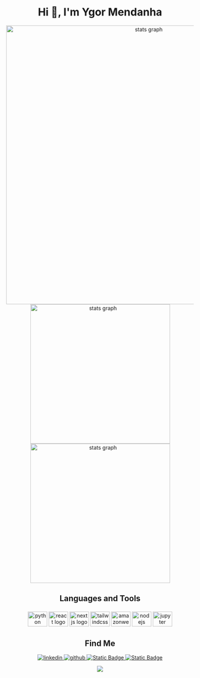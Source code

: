 <h1 align="center">Hi 👋, I'm Ygor Mendanha</h1>

<div align="center">
  <img src="http://github-profile-summary-cards.vercel.app/api/cards/profile-details?username=YgorMendanha&theme=midnight_purple" width=750  alt="stats graph"/>

</div>

<div align="center">
  <img src="http://github-profile-summary-cards.vercel.app/api/cards/repos-per-language?username=YgorMendanha&theme=midnight_purple" width=375  alt="stats graph"/>
  <img src="http://github-profile-summary-cards.vercel.app/api/cards/stats?username=YgorMendanha&theme=midnight_purple" width=375  alt="stats graph"/>

</div>

<h2 align="center">Languages and Tools</h2>

###

<div align="center">
  <img src="https://cdn.jsdelivr.net/gh/devicons/devicon/icons/python/python-original.svg" height="40" width="52" alt="python logo"  />
  <img src="https://cdn.jsdelivr.net/gh/devicons/devicon@latest/icons/react/react-original.svg" height="40" width="52" alt="react logo"/>
  <img src="https://cdn.jsdelivr.net/gh/devicons/devicon@latest/icons/nextjs/nextjs-original.svg" height="40" width="52" alt="nextjs logo"/>
  <img src="https://cdn.jsdelivr.net/gh/devicons/devicon@latest/icons/tailwindcss/tailwindcss-original.svg" height="40" width="52" alt="tailwindcss logo"/>
  <img src="https://cdn.jsdelivr.net/gh/devicons/devicon@latest/icons/amazonwebservices/amazonwebservices-plain-wordmark.svg" height="40" width="52" alt="amazonwebservices logo"/>
  <img src="https://cdn.jsdelivr.net/gh/devicons/devicon@latest/icons/nodejs/nodejs-plain-wordmark.svg" height="40" width="52" alt="nodejs logo"/>
  <img src="https://cdn.jsdelivr.net/gh/devicons/devicon@latest/icons/jupyter/jupyter-original-wordmark.svg" height="40" width="52" alt="jupyter logo"/>
  
  
</div>

<h2 align="center">Find Me</h2>

<p align="center">
    <a target="_blank" href="https://www.linkedin.com/in/ygormendanha"/>
        <img alt="linkedin" src="https://img.shields.io/badge/linkedin-%230077B5.svg?&style=flat&logo=linkedin&logoColor=white&link=mailto:https://www.linkedin.com/in/ygormendanha/">
    </a>   
    <a target="_blank" href="https://github.com/YgorMendanha">
    <img alt="github" src="https://img.shields.io/github/followers/YgorMendanha?color=181717&logo=github&style=flat&label=github" />
  </a>
  <a target="_blank" href="https://wa.me/message/YQXEGG4GZBDDG1">
    <img alt="Static Badge" src="https://img.shields.io/badge/whatsapp-green?logo=whatsapp&logoColor=white&style=flat&color=25D366&link=https%3A%2F%2Fwa.me%2Fmessage%2FYQXEGG4GZBDDG1">
  </a>
  <a target="_blank" href="https://www.ygormendanha.com.br">
    <img alt="Static Badge" src="https://img.shields.io/badge/site-green?logo=data%3Aimage%2Fpng%3Bbase64%2CiVBORw0KGgoAAAANSUhEUgAAADIAAAAyCAYAAAAeP4ixAAAACXBIWXMAAAsTAAALEwEAmpwYAAACiElEQVR4nO2ZTWoUQRSAKztDormCGF14iGjiiMsERcgVks2sIgzmIHFE8AzRuFFIVBByAY1uXCgYIbbGSSYbwU8e84Si0j%2FVPenqCvQHAz1NVc37pru63qs2pqWlJXqA28BjYA840o8c94GOiR3gKvCGYl5LWxMjwDyQ4E8CzJmYAG4Ax5TnZzRXRu554CQlyE29SlP6keNnKe12YpX4C6zl9HmYInMrbOR%2BEl2PvltOv40wUZ8OZKGqhPUn2HwwoQGuA4dVJQTgotP%2FtwkJMAG8G0dCAC45YxyakAB3UiZqr8I4HWeM9%2FVEnB3AUyeAl3KVKozzotHJDnxyAlisMMaDlKu6UE%2FE2UEMrR%2FfBS7o%2BbvAPnAA3M%2Fp39U5ZbMdVMIREYkZPbcM%2FLECOyghkQCzTYh8LJAQvntKnEjaElxCA1otkJDv9zwlOo1IOMFlSSw7a07v3ErIAwBYAl45bcJISAaqpeie1glHOidWS0jM6BwiuARwJac8LZrYvhJJrRO7oDw9K4mdWh%2BxOZVdKQltsyKpuJa7A8mdJO2g7hU7R0Jyp0VrxS6UiLGy69kJ4HmV6DrtljzmxEpTEvO%2B5SnwtUBiN3gNYe0AJr6VHfCtQEIYmNBwep3ILU%2F11voCfJZjPTfpPGIHTWwou6xVGEfkGi1P%2B04AmxXGmEjJnZ7UE3EGmi%2FZlE4V9NHc7O4go5XWZqpk%2F7R64m19EfuLTI8p8Qu4ZkLDKC0vfWtlSAybLE%2F7TjDPx5BofNfcZb1g3ykuif%2FoOzuXLa0Kp3VTuZOyAxiPhABc1s2zsgyj2CiwkRePJV9W%2FgBumhgBZjNuM5dtqeVN7DB64%2FRIS9JB0PK0paXFnAX%2FAHEX6S1QU5bLAAAAAElFTkSuQmCC&logoColor=white&color=AA49E6&link=https%3A%2F%2Fwww.ygormendanha.com.br&style=flat">

  </a>

</p>

<div align="center" >
<img src="https://capsule-render.vercel.app/api?type=waving&height=150&color=gradient&textBg=false&section=footer&customColorList=24"/>
</div>

